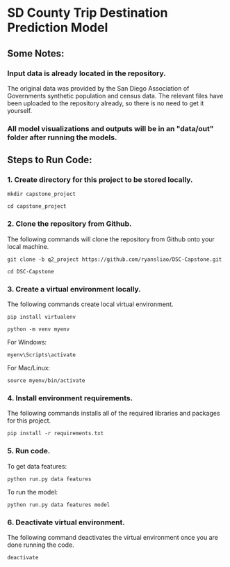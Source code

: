# SD County Trip Destination Prediction Model

## Some Notes:
### Input data is already located in the repository.
The original data was provided by the San Diego Association of Governments synthetic population and census data. The relevant files have been uploaded to the repository already, so there is no need to get it yourself.
### All model visualizations and outputs will be in an "data/out" folder after running the models.

## Steps to Run Code:
### 1. Create directory for this project to be stored locally.
```
mkdir capstone_project
```
```
cd capstone_project
```

### 2. Clone the repository from Github.
The following commands will clone the repository from Github onto your local machine.
```
git clone -b q2_project https://github.com/ryansliao/DSC-Capstone.git
```
```
cd DSC-Capstone
```

### 3. Create a virtual environment locally.
The following commands create local virtual environment.
```
pip install virtualenv
```
```
python -m venv myenv
```

For Windows:
```
myenv\Scripts\activate
```

For Mac/Linux:
```
source myenv/bin/activate
```

### 4. Install environment requirements.
The following commands installs all of the required libraries and packages for this project.
```
pip install -r requirements.txt
```

### 5. Run code.
To get data features:
```
python run.py data features
```

To run the model:
```
python run.py data features model
```

### 6. Deactivate virtual environment.
The following command deactivates the virtual environment once you are done running the code.
```
deactivate
```
